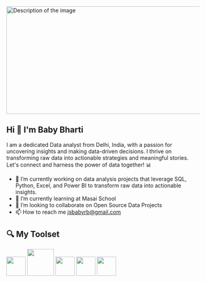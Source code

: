 <img src="https://github.com/BabyBharti/BabyBharti/assets/171811163/a1333add-436f-4e4f-a551-2cfe323d6d29" alt="Description of the image" width="900" height="280"/>




## Hi 👋 I'm Baby Bharti

I am a dedicated Data analyst from Delhi, India, with a passion for uncovering insights and making data-driven decisions. I thrive on transforming raw data into actionable strategies and meaningful stories. Let's connect and harness the power of data together! 📊

- 🔭 I’m currently working on data analysis projects that leverage SQL, Python, Excel, and Power BI to transform raw data into actionable insights.
- 🌱 I’m currently learning at Masai School
- 👯 I’m looking to collaborate on Open Source Data Projects
- 📫 How to reach me jsbabyrb@gmail.com
 
## **🔍 My Toolset**
<img src="https://github.com/BabyBharti/BabyBharti/assets/171811163/f58ceb03-6706-44b5-9857-446b730be068" width="50">
<img src ="https://github.com/BabyBharti/BabyBharti/assets/171811163/674e38b5-6d69-42ce-8ec1-fe91c0837df6" width="70">
<img src ="https://github.com/BabyBharti/BabyBharti/assets/171811163/591b362a-8518-4115-82a2-6e07bd2e2096" width="50">
<img src ="https://github.com/BabyBharti/BabyBharti/assets/171811163/f68d0b0f-5bc3-4eab-9988-48536246af20" width="50">
<img src ="https://github.com/BabyBharti/BabyBharti/assets/171811163/8c2ffe1c-f657-49ed-a950-63c449533c90" width="50">
